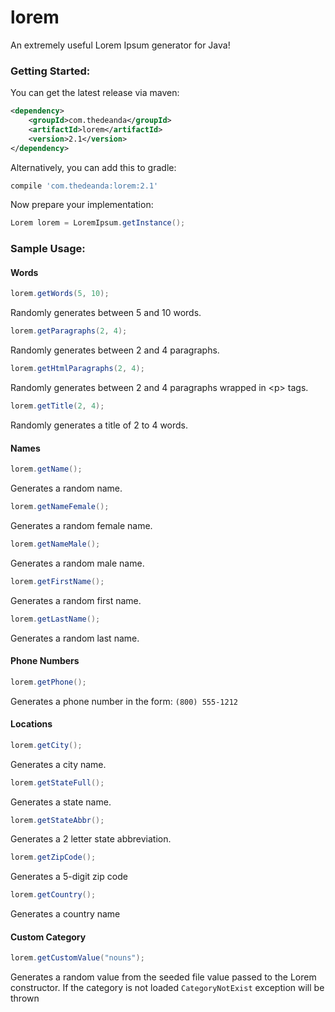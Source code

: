 lorem
=====

An extremely useful Lorem Ipsum generator for Java!

### Getting Started:

You can get the latest release via maven:
```xml
<dependency>
	<groupId>com.thedeanda</groupId>
	<artifactId>lorem</artifactId>
	<version>2.1</version>
</dependency>
```

Alternatively, you can add this to gradle:
```gradle
compile 'com.thedeanda:lorem:2.1'
```

Now prepare your implementation:
```java
Lorem lorem = LoremIpsum.getInstance();
```




### Sample Usage:

#### Words

```java
lorem.getWords(5, 10);
```
Randomly generates between 5 and 10 words.

```java
lorem.getParagraphs(2, 4);
```
Randomly generates between 2 and 4 paragraphs.

```java
lorem.getHtmlParagraphs(2, 4);
```
Randomly generates between 2 and 4 paragraphs wrapped in &lt;p&gt; tags.

```java
lorem.getTitle(2, 4);
```
Randomly generates a title of 2 to 4 words.


#### Names

```java
lorem.getName();
```
Generates a random name.

```java
lorem.getNameFemale();
```
Generates a random female name.

```java
lorem.getNameMale();
```
Generates a random male name.

```java
lorem.getFirstName();
```
Generates a random first name.

```java
lorem.getLastName();
```
Generates a random last name.



#### Phone Numbers

```java
lorem.getPhone();
```
Generates a phone number in the form: `(800) 555-1212`



#### Locations

```java
lorem.getCity();
```
Generates a city name.

```java
lorem.getStateFull();
```
Generates a state name.

```java
lorem.getStateAbbr();
```
Generates a 2 letter state abbreviation.

```java
lorem.getZipCode();
```
Generates a 5-digit zip code

```java
lorem.getCountry();
```
Generates a country name

#### Custom Category

```java
lorem.getCustomValue("nouns");
```
Generates a random value from the seeded file value passed to the Lorem constructor.
If the category is not loaded `CategoryNotExist` exception will be thrown